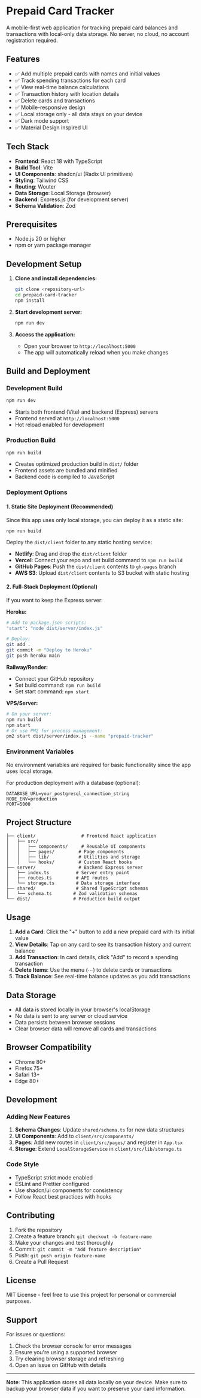 # Prepaid Card Tracker

A mobile-first web application for tracking prepaid card balances and transactions with local-only data storage. No server, no cloud, no account registration required.

## Features

- ✅ Add multiple prepaid cards with names and initial values
- ✅ Track spending transactions for each card
- ✅ View real-time balance calculations
- ✅ Transaction history with location details
- ✅ Delete cards and transactions
- ✅ Mobile-responsive design
- ✅ Local storage only - all data stays on your device
- ✅ Dark mode support
- ✅ Material Design inspired UI

## Tech Stack

- **Frontend**: React 18 with TypeScript
- **Build Tool**: Vite
- **UI Components**: shadcn/ui (Radix UI primitives)
- **Styling**: Tailwind CSS
- **Routing**: Wouter
- **Data Storage**: Local Storage (browser)
- **Backend**: Express.js (for development server)
- **Schema Validation**: Zod

## Prerequisites

- Node.js 20 or higher
- npm or yarn package manager

## Development Setup

1. **Clone and install dependencies:**
   ```bash
   git clone <repository-url>
   cd prepaid-card-tracker
   npm install
   ```

2. **Start development server:**
   ```bash
   npm run dev
   ```

3. **Access the application:**
   - Open your browser to `http://localhost:5000`
   - The app will automatically reload when you make changes

## Build and Deployment

### Development Build
```bash
npm run dev
```
- Starts both frontend (Vite) and backend (Express) servers
- Frontend served at `http://localhost:5000`
- Hot reload enabled for development

### Production Build
```bash
npm run build
```
- Creates optimized production build in `dist/` folder
- Frontend assets are bundled and minified
- Backend code is compiled to JavaScript

### Deployment Options

#### 1. Static Site Deployment (Recommended)
Since this app uses only local storage, you can deploy it as a static site:

```bash
npm run build
```

Deploy the `dist/client` folder to any static hosting service:
- **Netlify**: Drag and drop the `dist/client` folder
- **Vercel**: Connect your repo and set build command to `npm run build`
- **GitHub Pages**: Push the `dist/client` contents to `gh-pages` branch
- **AWS S3**: Upload `dist/client` contents to S3 bucket with static hosting

#### 2. Full-Stack Deployment (Optional)
If you want to keep the Express server:

**Heroku:**
```bash
# Add to package.json scripts:
"start": "node dist/server/index.js"

# Deploy:
git add .
git commit -m "Deploy to Heroku"
git push heroku main
```

**Railway/Render:**
- Connect your GitHub repository
- Set build command: `npm run build`
- Set start command: `npm start`

**VPS/Server:**
```bash
# On your server:
npm run build
npm start
# Or use PM2 for process management:
pm2 start dist/server/index.js --name "prepaid-tracker"
```

### Environment Variables

No environment variables are required for basic functionality since the app uses local storage.

For production deployment with a database (optional):
```env
DATABASE_URL=your_postgresql_connection_string
NODE_ENV=production
PORT=5000
```

## Project Structure

```
├── client/                 # Frontend React application
│   ├── src/
│   │   ├── components/     # Reusable UI components
│   │   ├── pages/         # Page components
│   │   ├── lib/           # Utilities and storage
│   │   └── hooks/         # Custom React hooks
├── server/                # Backend Express server
│   ├── index.ts          # Server entry point
│   ├── routes.ts         # API routes
│   └── storage.ts        # Data storage interface
├── shared/               # Shared TypeScript schemas
│   └── schema.ts        # Zod validation schemas
└── dist/                # Production build output
```

## Usage

1. **Add a Card**: Click the "+" button to add a new prepaid card with its initial value
2. **View Details**: Tap on any card to see its transaction history and current balance
3. **Add Transaction**: In card details, click "Add" to record a spending transaction
4. **Delete Items**: Use the menu (⋯) to delete cards or transactions
5. **Track Balance**: See real-time balance updates as you add transactions

## Data Storage

- All data is stored locally in your browser's localStorage
- No data is sent to any server or cloud service
- Data persists between browser sessions
- Clear browser data will remove all cards and transactions

## Browser Compatibility

- Chrome 80+
- Firefox 75+
- Safari 13+
- Edge 80+

## Development

### Adding New Features

1. **Schema Changes**: Update `shared/schema.ts` for new data structures
2. **UI Components**: Add to `client/src/components/`
3. **Pages**: Add new routes in `client/src/pages/` and register in `App.tsx`
4. **Storage**: Extend `LocalStorageService` in `client/src/lib/storage.ts`

### Code Style

- TypeScript strict mode enabled
- ESLint and Prettier configured
- Use shadcn/ui components for consistency
- Follow React best practices with hooks

## Contributing

1. Fork the repository
2. Create a feature branch: `git checkout -b feature-name`
3. Make your changes and test thoroughly
4. Commit: `git commit -m "Add feature description"`
5. Push: `git push origin feature-name`
6. Create a Pull Request

## License

MIT License - feel free to use this project for personal or commercial purposes.

## Support

For issues or questions:
1. Check the browser console for error messages
2. Ensure you're using a supported browser
3. Try clearing browser storage and refreshing
4. Open an issue on GitHub with details

---

**Note**: This application stores all data locally on your device. Make sure to backup your browser data if you want to preserve your card information.